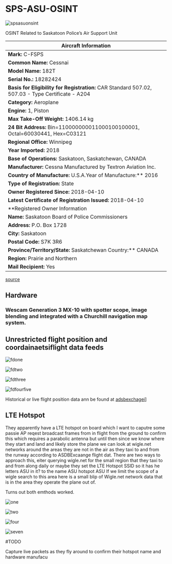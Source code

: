 # SPS-ASU-OSINT

![spsasuonsint](IMG/spsasuosint.png)

OSINT Related to Saskatoon Police’s Air Support Unit

| Aircraft Information                                                                          |
|--------------------------------------------------------------------------------------------------|
| **Mark:** C-FSPS                                                                                    |
| **Common Name:** Cessnai                                                                            |
| **Model Name:** 182T                                                                                |
| **Serial No.:** 18282424                                                                            |
| **Basis for Eligibility for Registration:** CAR Standard 507.02, 507.03 - Type Certificate - A204   |
| **Category:** Aeroplane                                                                             |
| **Engine:** 1, Piston                                                                               |
| **Max Take-Off Weight:** 1406.14 kg                                                                 |
| **24 Bit Address:** Bin=110000000011000100100001, Octal=60030441, Hex=C03121                        |
| **Regional Office:** Winnipeg                                                                       |
| **Year Imported:** 2018                                                                             |
| **Base of Operations:** Saskatoon, Saskatchewan, CANADA                                             |
| **Manufacturer:** Cessna Manufactured by Textron Aviation Inc.                                      |
| **Country of Manufacture:** U.S.A.Year of Manufacture:** 2016                                        |
| **Type of Registration:** State                                                                     |
| **Owner Registered Since:** 2018-04-10                                                              |
| **Latest Certificate of Registration Issued:** 2018-04-10                                           |
| **Registered Owner Information                                                                     |
| **Name:** Saskatoon Board of Police Commissioners                                                   |
| **Address:** P.O. Box 1728                                                                          |
| **City:** Saskatoon                                                                                 |
| **Postal Code:** S7K 3R6                                                                            |
| **Province/Territory/State:** Saskatchewan Country:** CANADA                                         |
| **Region:** Prairie and Northern                                                                    |
| **Mail Recipient:** Yes                                                                             |

[source](https://wwwapps.tc.gc.ca/Saf-Sec-Sur/2/CCARCS-RIACC/ADet.aspx?id=531479&rfr=RchSimp.aspx])

## Hardware 

### Wescam Generation 3 MX-10 with spotter scope, image blending and integrated with a Churchill navigation map system.


## Unrestricted flight position and coordainaetsiflight data feeds

![fdone](IMG/fdone.png)

![fdtwo](IMG/fdtwo.png)

![fdthree](IMG/fdthree.png)

![fdfourfive](IMG/fdfour.png)


Historical or live flight position data ann be found at [adsbexchagei](https://globe.adsbexchange.com/?icao=c03121)]

## LTE Hotspot

They apparently have a LTE hotspot on board which I want to caputre some passie AP reqest broadcast frames from in flight from the ground to confirm this which requires a parabolic antenna but until then since we know where they start and land and likely store the plane we can look at wigle.net networks around the areas they are not in the air as they taxi to and from the runway according to ASDBExcaange flight dat. There are two ways to approach this, eiter querying wigle.net for the small region that they taxi to and from along daily or maybe they set the LTE Hotspot SSID so it has he letters ASU in it? to the name ASU hotspot ASU If we limit the scope of a wigle search to this area here is a small blip of Wigle.net network data that is in the area they operate the plane out of.

Turns out both emthods worked. 

![one](IMG/one.png)

![two](IMG/two.png)

![four](IMG/three.png)

![seven](IMG/four.png)


#TODO 

Capture live packets as they fly around to  confirm their hotspot name and hardware manufacu 